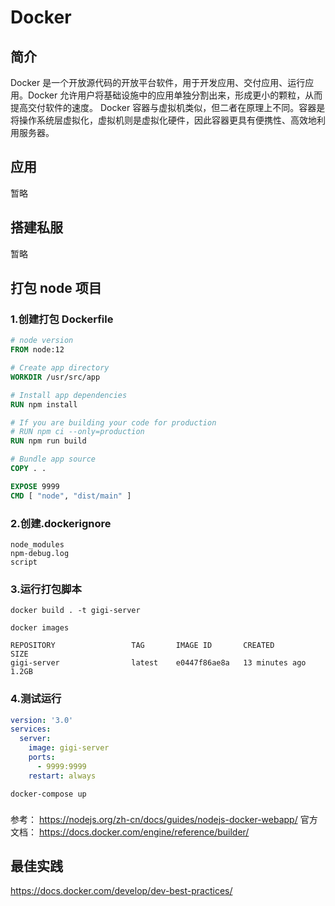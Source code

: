 # Docker

## 简介

Docker 是一个开放源代码的开放平台软件，用于开发应用、交付应用、运行应用。Docker 允许用户将基础设施中的应用单独分割出来，形成更小的颗粒，从而提高交付软件的速度。 Docker 容器与虚拟机类似，但二者在原理上不同。容器是将操作系统层虚拟化，虚拟机则是虚拟化硬件，因此容器更具有便携性、高效地利用服务器。

## 应用

暂略

## 搭建私服

暂略

## 打包 node 项目

### 1.创建打包 Dockerfile

```Dockerfile
# node version
FROM node:12

# Create app directory
WORKDIR /usr/src/app

# Install app dependencies
RUN npm install

# If you are building your code for production
# RUN npm ci --only=production
RUN npm run build

# Bundle app source
COPY . .

EXPOSE 9999
CMD [ "node", "dist/main" ]
```

### 2.创建.dockerignore

```.dockerignore
node_modules
npm-debug.log
script
```

### 3.运行打包脚本

```shell
docker build . -t gigi-server

docker images

REPOSITORY                 TAG       IMAGE ID       CREATED          SIZE
gigi-server                latest    e0447f86ae8a   13 minutes ago   1.2GB
```

### 4.测试运行

```docker-compose.yml
version: '3.0'
services:
  server:
    image: gigi-server
    ports:
      - 9999:9999
    restart: always
```

```shell
docker-compose up
```

###

参考： https://nodejs.org/zh-cn/docs/guides/nodejs-docker-webapp/
官方文档： https://docs.docker.com/engine/reference/builder/

## 最佳实践

https://docs.docker.com/develop/dev-best-practices/

